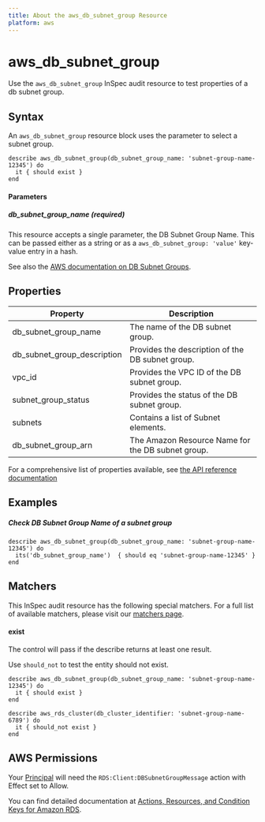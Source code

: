 ```yaml
---
title: About the aws_db_subnet_group Resource
platform: aws
---
```


# aws\_db\_subnet\_group

Use the `aws_db_subnet_group` InSpec audit resource to test properties of a db subnet group.

## Syntax

 An `aws_db_subnet_group` resource block uses the parameter to select a subnet group.

    describe aws_db_subnet_group(db_subnet_group_name: 'subnet-group-name-12345') do
      it { should exist }
    end


#### Parameters

##### db\_subnet\_group\_name _(required)_

This resource accepts a single parameter, the DB Subnet Group Name.
This can be passed either as a string or as a `aws_db_subnet_group: 'value'` key-value entry in a hash.

See also the [AWS documentation on DB Subnet Groups](https://docs.aws.amazon.com/AmazonRDS/latest/UserGuide/USER_VPC.WorkingWithRDSInstanceinaVPC.html#USER_VPC.Subnets).


## Properties

|Property                     | Description|
| ---                         | --- |
|db\_subnet\_group\_name    | The name of the DB subnet group. |
|db\_subnet\_group\_description    | Provides the description of the DB subnet group. |
|vpc\_id    | Provides the VPC ID of the DB subnet group. |
|subnet\_group\_status    | Provides the status of the DB subnet group. |
|subnets    | Contains a list of Subnet elements. |
|db\_subnet\_group\_arn    | The Amazon Resource Name for the DB subnet group. |

For a comprehensive list of properties available, see [the API reference documentation](https://docs.aws.amazon.com/AmazonRDS/latest/APIReference/API_DBSubnetGroup.html)

## Examples

##### Check DB Subnet Group Name of a subnet group

    describe aws_db_subnet_group(db_subnet_group_name: 'subnet-group-name-12345') do
      its('db_subnet_group_name')  { should eq 'subnet-group-name-12345' }
    end

## Matchers

This InSpec audit resource has the following special matchers. For a full list of available matchers, please visit our [matchers page](https://www.inspec.io/docs/reference/matchers/).

#### exist

The control will pass if the describe returns at least one result.

Use `should_not` to test the entity should not exist.

    describe aws_db_subnet_group(db_subnet_group_name: 'subnet-group-name-12345') do
      it { should exist }
    end

    describe aws_rds_cluster(db_cluster_identifier: 'subnet-group-name-6789') do
      it { should_not exist }
    end

## AWS Permissions

Your [Principal](https://docs.aws.amazon.com/IAM/latest/UserGuide/intro-structure.html#intro-structure-principal) will need the `RDS:Client:DBSubnetGroupMessage` action with Effect set to Allow.

You can find detailed documentation at [Actions, Resources, and Condition Keys for Amazon RDS](https://docs.aws.amazon.com/IAM/latest/UserGuide/list_amazonrds.html).